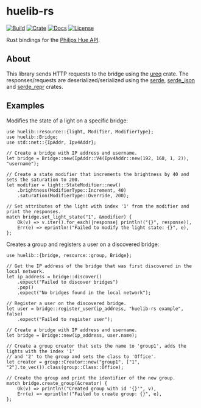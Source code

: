 # huelib-rs

[![Build](https://img.shields.io/github/workflow/status/yuqio/huelib-rs/CI)](https://github.com/yuqio/huelib-rs/actions)
[![Crate](https://img.shields.io/crates/v/huelib)](https://crates.io/crates/huelib)
[![Docs](https://docs.rs/huelib/badge.svg)](https://docs.rs/huelib)
[![License](https://img.shields.io/crates/l/huelib?color=yellow)](https://github.com/yuqio/huelib-rs/blob/master/LICENSE)

<!-- cargo-sync-readme start -->

Rust bindings for the [Philips Hue API].

## About

This library sends HTTP requests to the bridge using the [ureq] crate. The responses/requests
are deserialized/serialized using the [serde], [serde_json] and [serde_repr] crates.

[Philips Hue API]: https://developers.meethue.com/develop/hue-api
[ureq]: https://github.com/algesten/ureq
[serde]: https://github.com/serde-rs/serde
[serde_json]: https://github.com/serde-rs/json
[serde_repr]: https://github.com/dtolnay/serde-repr

## Examples

Modifies the state of a light on a specific bridge:

```rust,no_run
use huelib::resource::{light, Modifier, ModifierType};
use huelib::Bridge;
use std::net::{IpAddr, Ipv4Addr};

// Create a bridge with IP address and username.
let bridge = Bridge::new(IpAddr::V4(Ipv4Addr::new(192, 168, 1, 2)), "username");

// Create a state modifier that increments the brightness by 40 and sets the saturation to 200.
let modifier = light::StateModifier::new()
    .brightness(ModifierType::Increment, 40)
    .saturation(ModifierType::Override, 200);

// Set attributes of the light with index '1' from the modifier and print the responses.
match bridge.set_light_state("1", &modifier) {
    Ok(v) => v.iter().for_each(|response| println!("{}", response)),
    Err(e) => eprintln!("Failed to modify the light state: {}", e),
};
```

Creates a group and registers a user on a discovered bridge:

```rust,no_run
use huelib::{bridge, resource::group, Bridge};

// Get the IP address of the bridge that was first discovered in the local network.
let ip_address = bridge::discover()
    .expect("Failed to discover bridges")
    .pop()
    .expect("No bridges found in the local network");

// Register a user on the discovered bridge.
let user = bridge::register_user(ip_address, "huelib-rs example", false)
    .expect("Failed to register user");

// Create a bridge with IP address and username.
let bridge = Bridge::new(ip_address, user.name);

// Create a group creator that sets the name to 'group1', adds the lights with the index '1'
// and '2' to the group and sets the class to 'Office'.
let creator = group::Creator::new("group1", ["1", "2"].to_vec()).class(group::Class::Office);

// Create the group and print the identifier of the new group.
match bridge.create_group(&creator) {
    Ok(v) => println!("Created group with id '{}'", v),
    Err(e) => eprintln!("Failed to create group: {}", e),
};
```

<!-- cargo-sync-readme end -->
